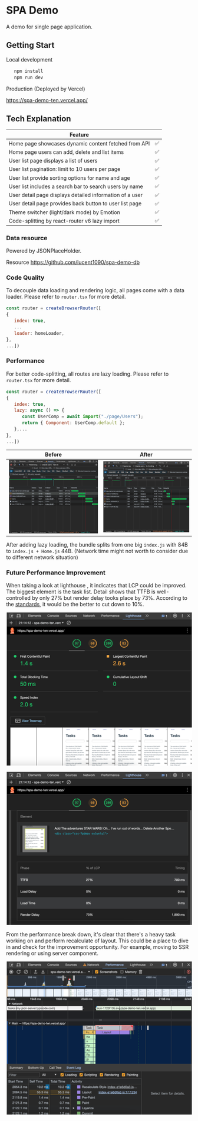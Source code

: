 # SPA Demo

A demo for single page application.

## Getting Start

Local development

```sh
   npm install
   npm run dev
```

Production (Deployed by Vercel)

https://spa-demo-ten.vercel.app/

## Tech Explanation

| Feature                                                  |     |
| -------------------------------------------------------- | --- |
| Home page showcases dynamic content fetched from API     | ✅  |
| Home page users can add, delete and list items           | ✅  |
| User list page displays a list of users                  | ✅  |
| User list pagination: limit to 10 users per page         | ✅  |
| User list provide sorting options for name and age       | ✅  |
| User list includes a search bar to search users by name  | ✅  |
| User detail page displays detailed information of a user | ✅  |
| User detail page provides back button to user list page  | ✅  |
| Theme switcher (light/dark mode) by Emotion              | ✅  |
| Code-splitting by react-router v6 lazy import            | ✅  |

### Data resource

Powered by JSONPlaceHolder.

Resource https://github.com/lucent1090/spa-demo-db

### Code Quality

To decouple data loading and rendering logic, all pages come with a data loader. Please refer to `router.tsx` for more detail.

```jsx
const router = createBrowserRouter([
{
   index: true,
   ...
   loader: homeLoader,
},
...])
```

### Performance

For better code-splitting, all routes are lazy loading. Please refer to `router.tsx` for more detail.

```jsx
const router = createBrowserRouter([
{
   index: true,
   lazy: async () => {
      const UserComp = await import("./page/Users");
      return { Component: UserComp.default };
   },...
},
...])
```

| Before                             | After                          |
| ---------------------------------- | ------------------------------ |
| ![Before](./demo/no-splitting.png) | ![After](./demo/splitting.png) |

After adding lazy loading, the bundle splits from one big `index.js` with 84B to `index.js + Home.js` 44B. (Network time might not worth to consider due to different network situation)

### Future Performance Improvement

When taking a look at lighthouse , it indicates that LCP could be improved. The biggest element is the task list. Detail shows that TTFB is well-controlled by only 27% but render delay tooks place by 73%. According to the [standards](https://web.dev/articles/optimize-lcp?hl=en#optimal_sub-part_times), it would be the better to cut down to 10%.

![lighthouse](./demo/lighthouse-score.png)

![detail](./demo/lcp-detail.png)

From the performance break down, it's clear that there's a heavy task working on and perform recalculate of layout. This could be a place to dive in and check for the improvement opportunity. For example, moving to SSR rendering or using server component.

![layout](./demo/layout-calc.png)
